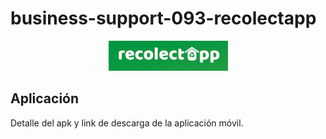 # business-support-093-recolectapp

<p align="center">
  <img src="assets/title_recolectapp.png">
</p>




## Aplicación


Detalle del apk y link de descarga de la aplicación móvil.

